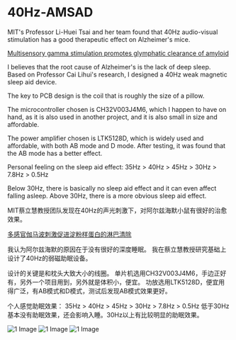 # 40Hz-AMSAD
MIT's Professor Li-Huei Tsai and her team found that 40Hz audio-visual stimulation has a good therapeutic effect on Alzheimer's mice. 

[Multisensory gamma stimulation promotes glymphatic clearance of amyloid](https://www.nature.com/articles/s41586-024-07132-6)

I believes that the root cause of Alzheimer's is the lack of deep sleep. Based on Professor Cai Lihui's research, I designed a 40Hz weak magnetic sleep aid device.

The key to PCB design is the coil that is roughly the size of a pillow.

The microcontroller chosen is CH32V003J4M6, which I happen to have on hand, as it is also used in another project, and it is also small in size and affordable.

The power amplifier chosen is LTK5128D, which is widely used and affordable, with both AB mode and D mode. After testing, it was found that the AB mode has a better effect.

Personal feeling on the sleep aid effect:
35Hz > 40Hz > 45Hz > 30Hz > 7.8Hz > 0.5Hz

Below 30Hz, there is basically no sleep aid effect and it can even affect falling asleep. Above 30Hz, there is a more obvious sleep aid effect.

MIT蔡立慧教授团队发现在40Hz的声光刺激下，对阿尔兹海默小鼠有很好的治愈效果。

[多感官伽马波刺激促进淀粉样蛋白的淋巴清除](https://www.nature.com/articles/s41586-024-07132-6)

我认为阿尔兹海默的原因在于没有很好的深度睡眠。 我在蔡立慧教授研究基础上设计了40Hz的弱磁助眠设备。

设计的关键是和枕头大致大小的线圈。
单片机选用CH32V003J4M6，手边正好有，另外一个项目用到，另外就是体积小，便宜。
功放选用LTK5128D，便宜用得广泛，有AB模式和D模式，测试后发现AB模式效果更好。

个人感觉助眠效果：
35Hz > 40Hz > 45Hz > 30Hz > 7.8Hz > 0.5Hz
低于30Hz基本没有助眠效果，还会影响入睡。30Hz以上有比较明显的助眠效果。

![1 Image](https://github.com/harlly88/40Hz-AMSAD/raw/main/PCB/20240621171410.jpg)
![1 Image](https://github.com/harlly88/40Hz-AMSAD/raw/main/PCB/SCH_Schematic1_1-P1_2024-06-22.png)
![1 Image](https://github.com/harlly88/40Hz-AMSAD/raw/main/PCB/PCB_PCB1_2024-06-22_00.jpg)
